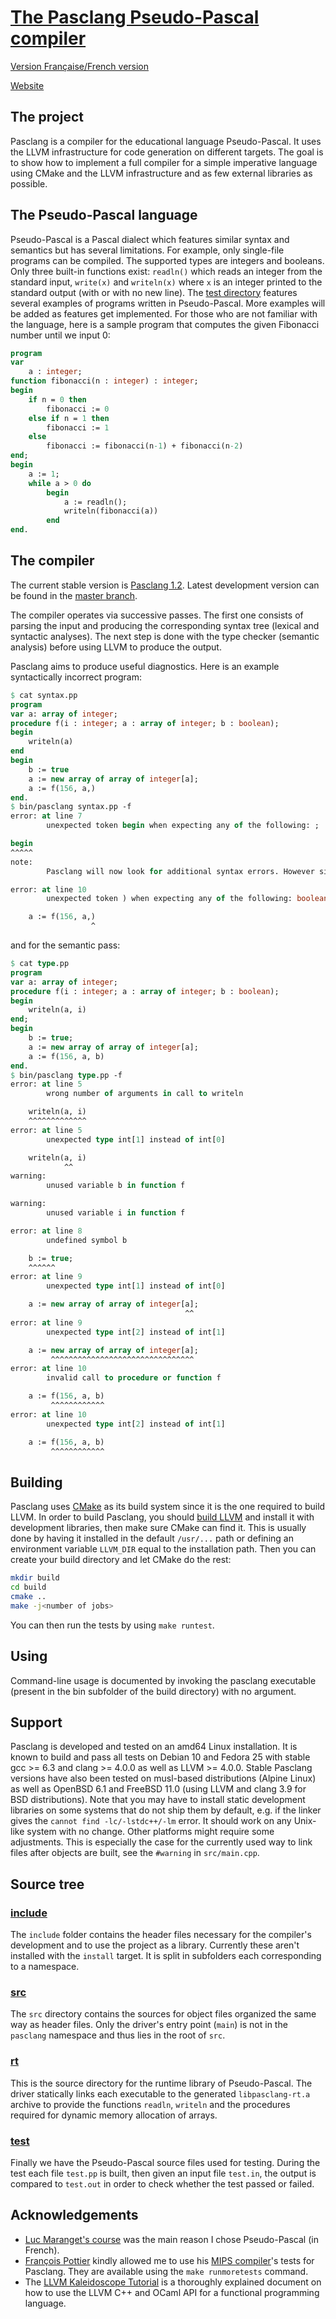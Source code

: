 # [The Pasclang Pseudo-Pascal compiler](https://gitlab.com/abonnet/pasclang/)

[Version Française/French version](README-fr.md)

[Website](http://arnaud.medichon.fr/pasclang.html)

## The project

Pasclang is a compiler for the educational language Pseudo-Pascal. It uses the LLVM infrastructure for code generation on different targets. The goal is to show how to implement a full compiler for a simple imperative language using CMake and the LLVM infrastructure and as few external libraries as possible.

## The Pseudo-Pascal language

Pseudo-Pascal is a Pascal dialect which features similar syntax and semantics but has several limitations. For example, only single-file programs can be compiled. The supported types are integers and booleans. Only three built-in functions exist: `readln()` which reads an integer from the standard input, `write(x)` and `writeln(x)` where `x` is an integer printed to the standard output (with or with no new line). The [test directory](test/) features several examples of programs written in Pseudo-Pascal. More examples will be added as features get implemented.
For those who are not familiar with the language, here is a sample program that computes the given Fibonacci number until we input 0:

```pascal
program
var
    a : integer;
function fibonacci(n : integer) : integer;
begin
    if n = 0 then
        fibonacci := 0
    else if n = 1 then
        fibonacci := 1
    else
        fibonacci := fibonacci(n-1) + fibonacci(n-2)
end;
begin
    a := 1;
    while a > 0 do
        begin
            a := readln();
            writeln(fibonacci(a))
        end
end.
```

## The compiler

The current stable version is [Pasclang 1.2](https://gitlab.com/abonnet/pasclang/tree/1.2). Latest development version can be found in the [master branch](https://gitlab.com/abonnet/pasclang/tree/master).

The compiler operates via successive passes. The first one consists of parsing the input and producing the corresponding syntax tree (lexical and syntactic analyses). The next step is done with the type checker (semantic analysis) before using LLVM to produce the output.

Pasclang aims to produce useful diagnostics. Here is an example syntactically incorrect program:
```pascal
$ cat syntax.pp 
program
var a: array of integer;
procedure f(i : integer; a : array of integer; b : boolean);
begin
    writeln(a)
end
begin
    b := true
    a := new array of array of integer[a];
    a := f(156, a,)
end.
$ bin/pasclang syntax.pp -f
error: at line 7
        unexpected token begin when expecting any of the following: ;

begin
^^^^^
note: 
        Pasclang will now look for additional syntax errors. However since the input already contains an error, some reports may be wrong.

error: at line 10
        unexpected token ) when expecting any of the following: boolean literal, int literal, identifier, (

    a := f(156, a,)
                  ^
```
and for the semantic pass:
```pascal
$ cat type.pp 
program
var a: array of integer;
procedure f(i : integer; a : array of integer; b : boolean);
begin
    writeln(a, i)
end;
begin
    b := true;
    a := new array of array of integer[a];
    a := f(156, a, b)
end.
$ bin/pasclang type.pp -f
error: at line 5
        wrong number of arguments in call to writeln

    writeln(a, i)
    ^^^^^^^^^^^^^
error: at line 5
        unexpected type int[1] instead of int[0] 

    writeln(a, i)
            ^^
warning: 
        unused variable b in function f

warning: 
        unused variable i in function f

error: at line 8
        undefined symbol b

    b := true;
    ^^^^^^
error: at line 9
        unexpected type int[1] instead of int[0] 

    a := new array of array of integer[a];
                                       ^^
error: at line 9
        unexpected type int[2] instead of int[1] 

    a := new array of array of integer[a];
         ^^^^^^^^^^^^^^^^^^^^^^^^^^^^^^^^
error: at line 10
        invalid call to procedure or function f

    a := f(156, a, b)
         ^^^^^^^^^^^^
error: at line 10
        unexpected type int[2] instead of int[1] 

    a := f(156, a, b)
         ^^^^^^^^^^^^
```

## Building

Pasclang uses [CMake](https://cmake.org) as its build system since it is the one required to build LLVM.
In order to build Pasclang, you should [build LLVM](http://llvm.org/docs/CMake.html) and install it with development libraries, then make sure CMake can find it. This is usually done by having it installed in the default `/usr/...` path or defining an environment variable `LLVM_DIR` equal to the installation path. Then you can create your build directory and let CMake do the rest:

```bash
mkdir build
cd build
cmake ..
make -j<number of jobs>
```

You can then run the tests by using `make runtest`.

## Using

Command-line usage is documented by invoking the pasclang executable (present in the bin subfolder of the build directory) with no argument.

## Support

Pasclang is developed and tested on an amd64 Linux installation. It is known to build and pass all tests on Debian 10 and Fedora 25 with stable gcc >= 6.3 and clang >= 4.0.0 as well as LLVM >= 4.0.0. Stable Pasclang versions have also been tested on musl-based distributions (Alpine Linux) as well as OpenBSD 6.1 and FreeBSD 11.0 (using LLVM and clang 3.9 for BSD distributions). Note that you may have to install static development libraries on some systems that do not ship them by default, e.g. if the linker gives the `cannot find -lc/-lstdc++/-lm` error. It should work on any Unix-like system with no change. Other platforms might require some adjustments. This is especially the case for the currently used way to link files after objects are built, see the `#warning` in `src/main.cpp`.

## Source tree

### [include](include/)

The `include` folder contains the header files necessary for the compiler's development and to use the project as a library. Currently these aren't installed with the `install` target. It is split in subfolders each corresponding to a namespace.

### [src](src/)

The `src` directory contains the sources for object files organized the same way as header files. Only the driver's entry point (`main`) is not in the `pasclang` namespace and thus lies in the root of `src`.

### [rt](rt/)

This is the source directory for the runtime library of Pseudo-Pascal. The driver statically links each executable to the generated `libpasclang-rt.a` archive to provide the functions `readln`, `writeln` and the procedures required for dynamic memory allocation of arrays.

### [test](test/)

Finally we have the Pseudo-Pascal source files used for testing. During the test each file `test.pp` is built, then given an input file `test.in`, the output is compared to `test.out` in order to check whether the test passed or failed.

## Acknowledgements

* [Luc Maranget's course](http://gallium.inria.fr/~maranget/X/compil/poly/index.html) was the main reason I chose Pseudo-Pascal (in French).
* [François Pottier](http://cristal.inria.fr/~fpottier) kindly allowed me to use his [MIPS compiler](http://cristal.inria.fr/~fpottier/X/INF564/petit.tar.gz)'s tests for Pasclang. They are available using the `make runmoretests` command.
* The [LLVM Kaleidoscope Tutorial](http://llvm.org/docs/tutorial/index.html) is a thoroughly explained document on how to use the LLVM C++ and OCaml API for a functional programming language.

